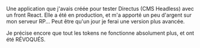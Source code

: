 Une application que j'avais créée pour tester Directus (CMS Headless) avec un front React.
Elle a été en production, et m'a apporté un peu d'argent sur mon serveur RP... Peut être qu'un jour je ferai une version plus avancée.

Je précise encore que tout les tokens ne fonctionne absolument plus, et ont été RÉVOQUÉS.
